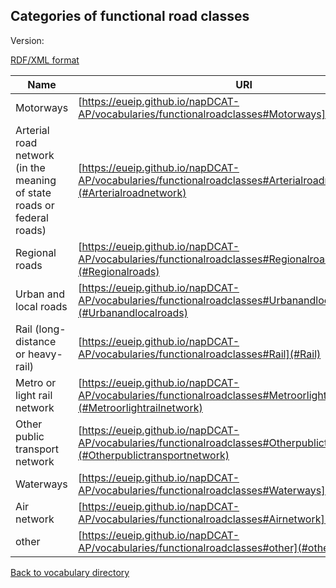## Categories of functional road classes

Version:

[RDF/XML format](www.google.com)

Name | URI
---- | ---
<a name="Motorways"></a> Motorways | [https://eueip.github.io/napDCAT-AP/vocabularies/functionalroadclasses#Motorways](#Motorways)
<a name="Arterialroadnetwork"></a> Arterial road network (in the meaning of state roads or federal roads)| [https://eueip.github.io/napDCAT-AP/vocabularies/functionalroadclasses#Arterialroadnetwork](#Arterialroadnetwork)
<a name="Regionalroads"></a> Regional roads | [https://eueip.github.io/napDCAT-AP/vocabularies/functionalroadclasses#Regionalroads](#Regionalroads)
<a name="Urbanandlocalroads"></a> Urban and local roads | [https://eueip.github.io/napDCAT-AP/vocabularies/functionalroadclasses#Urbanandlocalroads](#Urbanandlocalroads)
<a name="Rail"></a> Rail (long-distance or heavy-rail)| [https://eueip.github.io/napDCAT-AP/vocabularies/functionalroadclasses#Rail](#Rail)
<a name="Metroorlightrailnetwork"></a> Metro or light rail network | [https://eueip.github.io/napDCAT-AP/vocabularies/functionalroadclasses#Metroorlightrailnetwork](#Metroorlightrailnetwork)
<a name="Otherpublictransportnetwork"></a> Other public transport network | [https://eueip.github.io/napDCAT-AP/vocabularies/functionalroadclasses#Otherpublictransportnetwork](#Otherpublictransportnetwork)
<a name="Waterways"></a> Waterways | [https://eueip.github.io/napDCAT-AP/vocabularies/functionalroadclasses#Waterways](#Waterways)
<a name="Airnetwork"></a> Air network | [https://eueip.github.io/napDCAT-AP/vocabularies/functionalroadclasses#Airnetwork](#Airnetwork)
<a name="other"></a> other | [https://eueip.github.io/napDCAT-AP/vocabularies/functionalroadclasses#other](#other)


[Back to vocabulary directory](https://eueip.github.io/napDCAT-AP/vocabularies/)
